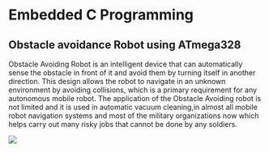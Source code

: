 # Embedded C Programming

## Obstacle avoidance Robot using ATmega328

Obstacle Avoiding Robot is an intelligent device that can automatically sense the obstacle in front of it and avoid them by turning itself in another direction. This design allows the robot to navigate in an unknown environment by avoiding collisions, which is a primary requirement for any autonomous mobile robot. The application of the Obstacle Avoiding robot is not limited and it is used in automatic vacuum cleaning,in almost all mobile robot navigation systems and most of the military organizations now which helps carry out many risky jobs that cannot be done by any soldiers.

![](https://miro.medium.com/max/583/1*TMIAsl5FOo3DRYsqqe404w.png)
